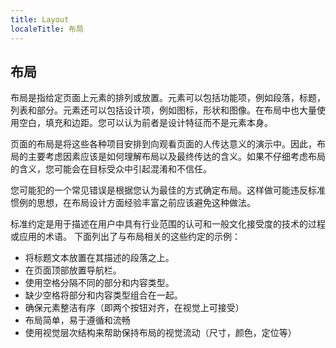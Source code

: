 ```yaml
---
title: Layout
localeTitle: 布局
---
```

## 布局

布局是指给定页面上元素的排列或放置。元素可以包括功能项，例如段落，标题，列表和部分。元素还可以包括设计项，例如图标，形状和图像。在布局中也大量使用空白，填充和边距。您可以认为前者是设计特征而不是元素本身。

页面的布局是将这些各种项目安排到向观看页面的人传达意义的演示中。因此，布局的主要考虑因素应该是如何理解布局以及最终传达的含义。如果不仔细考虑布局的含义，您可能会在目标受众中引起混淆和不信任。

您可能犯的一个常见错误是根据您认为最佳的方式确定布局。这样做可能违反标准惯例的思想，在布局设计方面经验丰富之前应该避免这种做法。

标准约定是用于描述在用户中具有行业范围的认可和一般文化接受度的技术的过程或应用的术语。 下面列出了与布局相关的这些约定的示例：

*   将标题文本放置在其描述的段落之上。
*   在页面顶部放置导航栏。
*   使用空格分隔不同的部分和内容类型。
*   缺少空格将部分和内容类型组合在一起。
*   确保元素整洁有序（即两个按钮对齐，在视觉上可接受）
*   布局简单，易于遵循和流畅
*   使用视觉层次结构来帮助保持布局的视觉流动（尺寸，颜色，定位等）